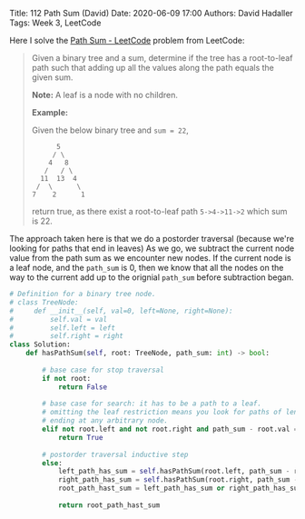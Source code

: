 Title: 112 Path Sum (David)
Date: 2020-06-09 17:00
Authors: David Hadaller
Tags: Week 3, LeetCode



Here I solve the [Path Sum - LeetCode](https://leetcode.com/problems/path-sum/) problem from LeetCode:

> Given a binary tree and a sum, determine if the tree has a root-to-leaf path  such that adding up all the values along the path equals the given sum.
>
> **Note:** A leaf is a node with no children.
>
> **Example:**
>
> Given the below binary tree and `sum = 22`,
>
> ```
>       5
>      / \
>     4   8
>    /   / \
>   11  13  4
>  /  \      \
> 7    2      1
> ```
>
> return true, as there exist a root-to-leaf path `5->4->11->2` which sum is 22.



The approach taken here is that we do a postorder traversal (because we're looking for paths that end in leaves)  As we go, we subtract the current node value from the path sum as we encounter new nodes. If the current node is a leaf node, and the `path_sum` is 0, then we know that all the nodes on the way to the current add up to the orignial `path_sum` before subtraction began.

```python
# Definition for a binary tree node.
# class TreeNode:
#     def __init__(self, val=0, left=None, right=None):
#         self.val = val
#         self.left = left
#         self.right = right
class Solution:
    def hasPathSum(self, root: TreeNode, path_sum: int) -> bool:
        
        # base case for stop traversal
        if not root:
            return False
        
        # base case for search: it has to be a path to a leaf. 
        # omitting the leaf restriction means you look for paths of length k
        # ending at any arbitrary node.
        elif not root.left and not root.right and path_sum - root.val == 0:
            return True        
        
        # postorder traversal inductive step
        else: 
            left_path_has_sum = self.hasPathSum(root.left, path_sum - root.val)
            right_path_has_sum = self.hasPathSum(root.right, path_sum - root.val)
            root_path_hast_sum = left_path_has_sum or right_path_has_sum
            
            return root_path_hast_sum
```

